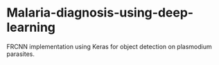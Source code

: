 # Malaria-diagnosis-using-deep-learning
FRCNN implementation using Keras for object detection on plasmodium parasites.
